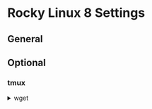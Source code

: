 # Rocky Linux 8 Settings

## General

## Optional

### tmux

<details>
<summary>wget</summary>

``` bash
wget https://github.com/tmux/tmux/releases/download/3.3a/tmux-3.3a.tar.gz
tar -zvxf tmux-3.3a.tar.gz
cd tmux-3.3a

./configure
sudo dnf search libevent | grep devel
sudo dnf install libevent-devel
./configure
make
sudo make install
cd ~
tmux -V
tmux 3.3a
```

</details>

